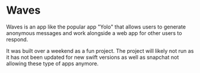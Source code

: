 # Waves

Waves is an app like the popular app "Yolo" that allows users to generate anonymous messages and work alongside a web app for other users to respond.

It was built over a weekend as a fun project. The project will likely not run as it has not been updated for new swift versions as well as snapchat not allowing these type of apps anymore.

